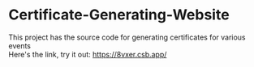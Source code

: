 # Certificate-Generating-Website
This project has the source code for generating certificates for various events <br>
Here's the link, try it out:
https://8vxer.csb.app/
